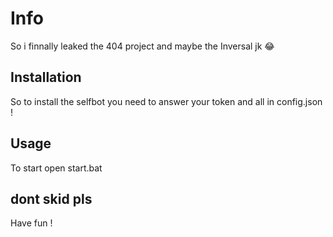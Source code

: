 # Info
So i finnally leaked the 404 project and maybe the Inversal jk 😂

## Installation
So to install the selfbot you need to answer your token and all in config.json !

## Usage
To start open start.bat

## dont skid pls
Have fun !
